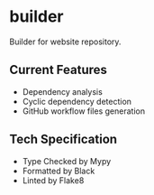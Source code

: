 # builder

Builder for website repository.

## Current Features

- Dependency analysis
- Cyclic dependency detection
- GitHub workflow files generation

## Tech Specification

- Type Checked by Mypy
- Formatted by Black
- Linted by Flake8
